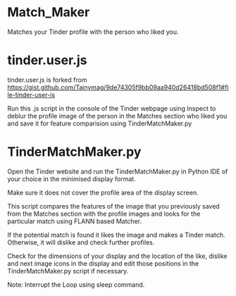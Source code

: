 # Match_Maker

Matches your Tinder profile with the person who liked you.

# tinder.user.js

tinder.user.js is forked from https://gist.github.com/Tajnymag/9de74305f9bb09aa940d26418bd508f1#file-tinder-user-js


Run this .js script in the console of the Tinder webpage using Inspect to deblur the profile image of the person in the Matches section who liked you and save it for feature comparision using TinderMatchMaker.py

# TinderMatchMaker.py 

Open the Tinder website and run the TinderMatchMaker.py in Python IDE of your choice in the minimised display format.


Make sure it does not cover the profile area of the display screen.


This script compares the features of the image that you previously saved from the Matches section with the profile images and looks for the particular match using FLANN based Matcher.


If the potential match is found it likes the image and makes a Tinder match. Otherwise, it will dislike and check further profiles.


Check for the dimensions of your display and the location of the like, dislike and next image icons in the display and edit those positions in the TinderMatchMaker.py script if necessary.


Note: Interrupt the Loop using sleep command.

